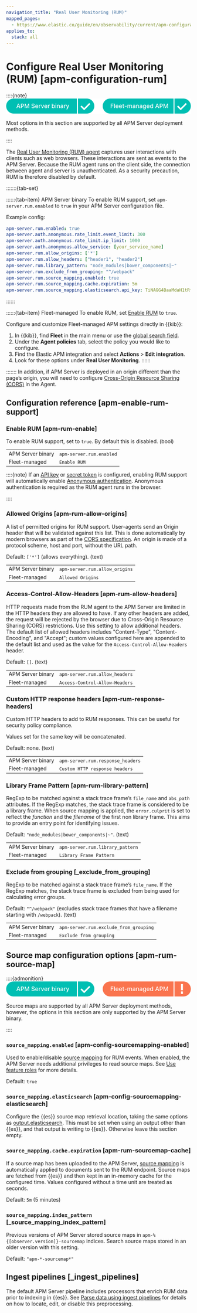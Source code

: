 ```yaml
---
navigation_title: "Real User Monitoring (RUM)"
mapped_pages:
  - https://www.elastic.co/guide/en/observability/current/apm-configuration-rum.html
applies_to:
  stack: all
---
```




# Configure Real User Monitoring (RUM) [apm-configuration-rum]


::::{note}
![supported deployment methods](../../../images/observability-binary-yes-fm-yes.svg "")

Most options in this section are supported by all APM Server deployment methods.

::::


The [Real User Monitoring (RUM) agent](asciidocalypse://docs/apm-agent-rum-js/docs/reference/index.md) captures user interactions with clients such as web browsers. These interactions are sent as events to the APM Server. Because the RUM agent runs on the client side, the connection between agent and server is unauthenticated. As a security precaution, RUM is therefore disabled by default.

:::::::{tab-set}

::::::{tab-item} APM Server binary
To enable RUM support, set `apm-server.rum.enabled` to `true` in your APM Server configuration file.

Example config:

```yaml
apm-server.rum.enabled: true
apm-server.auth.anonymous.rate_limit.event_limit: 300
apm-server.auth.anonymous.rate_limit.ip_limit: 1000
apm-server.auth.anonymous.allow_service: [your_service_name]
apm-server.rum.allow_origins: ['*']
apm-server.rum.allow_headers: ["header1", "header2"]
apm-server.rum.library_pattern: "node_modules|bower_components|~"
apm-server.rum.exclude_from_grouping: "^/webpack"
apm-server.rum.source_mapping.enabled: true
apm-server.rum.source_mapping.cache.expiration: 5m
apm-server.rum.source_mapping.elasticsearch.api_key: TiNAGG4BaaMdaH1tRfuU:KnR6yE41RrSowb0kQ0HWoA
```
::::::

::::::{tab-item} Fleet-managed
To enable RUM, set [Enable RUM](#apm-rum-enable) to `true`.

Configure and customize Fleet-managed APM settings directly in {{kib}}:

1. In {{kib}}, find **Fleet** in the main menu or use the [global search field](/explore-analyze/find-and-organize/find-apps-and-objects.md).
2. Under the **Agent policies** tab, select the policy you would like to configure.
3. Find the Elastic APM integration and select **Actions** > **Edit integration**.
4. Look for these options under **Real User Monitoring**.
::::::

:::::::
In addition, if APM Server is deployed in an origin different than the page’s origin, you will need to configure [Cross-Origin Resource Sharing (CORS)](asciidocalypse://docs/apm-agent-rum-js/docs/reference/configuring-cors.md) in the Agent.


## Configuration reference [apm-enable-rum-support]


### Enable RUM [apm-rum-enable]

To enable RUM support, set to `true`. By default this is disabled. (bool)

|     |     |
| --- | --- |
| APM Server binary | `apm-server.rum.enabled` |
| Fleet-managed | `Enable RUM` |

::::{note}
If an [API key](api-keys.md) or [secret token](secret-token.md) is configured, enabling RUM support will automatically enable [Anonymous authentication](configure-anonymous-authentication.md). Anonymous authentication is required as the RUM agent runs in the browser.

::::



### Allowed Origins [apm-rum-allow-origins]

A list of permitted origins for RUM support. User-agents send an Origin header that will be validated against this list. This is done automatically by modern browsers as part of the [CORS specification](https://www.w3.org/TR/cors/). An origin is made of a protocol scheme, host and port, without the URL path.

Default: `['*']` (allows everything). (text)

|     |     |
| --- | --- |
| APM Server binary | `apm-server.rum.allow_origins` |
| Fleet-managed | `Allowed Origins` |


### Access-Control-Allow-Headers [apm-rum-allow-headers]

HTTP requests made from the RUM agent to the APM Server are limited in the HTTP headers they are allowed to have. If any other headers are added, the request will be rejected by the browser due to Cross-Origin Resource Sharing (CORS) restrictions. Use this setting to allow additional headers. The default list of allowed headers includes "Content-Type", "Content-Encoding", and "Accept"; custom values configured here are appended to the default list and used as the value for the `Access-Control-Allow-Headers` header.

Default: `[]`. (text)

|     |     |
| --- | --- |
| APM Server binary | `apm-server.rum.allow_headers` |
| Fleet-managed | `Access-Control-Allow-Headers` |


### Custom HTTP response headers [apm-rum-response-headers]

Custom HTTP headers to add to RUM responses. This can be useful for security policy compliance.

Values set for the same key will be concatenated.

Default: none. (text)

|     |     |
| --- | --- |
| APM Server binary | `apm-server.rum.response_headers` |
| Fleet-managed | `Custom HTTP response headers` |


### Library Frame Pattern [apm-rum-library-pattern]

RegExp to be matched against a stack trace frame’s `file_name` and `abs_path` attributes. If the RegExp matches, the stack trace frame is considered to be a library frame. When source mapping is applied, the `error.culprit` is set to reflect the *function* and the *filename* of the first non library frame. This aims to provide an entry point for identifying issues.

Default: `"node_modules|bower_components|~"`. (text)

|     |     |
| --- | --- |
| APM Server binary | `apm-server.rum.library_pattern` |
| Fleet-managed | `Library Frame Pattern` |


### Exclude from grouping [_exclude_from_grouping]

RegExp to be matched against a stack trace frame’s `file_name`. If the RegExp matches, the stack trace frame is excluded from being used for calculating error groups.

Default: `"^/webpack"` (excludes stack trace frames that have a filename starting with `/webpack`). (text)

|     |     |
| --- | --- |
| APM Server binary | `apm-server.rum.exclude_from_grouping` |
| Fleet-managed | `Exclude from grouping` |


## Source map configuration options [apm-rum-source-map]

::::{admonition}
![supported deployment methods](../../../images/observability-binary-yes-fm-no.svg "")

Source maps are supported by all APM Server deployment methods, however, the options in this section are only supported by the APM Server binary.

::::



### `source_mapping.enabled` [apm-config-sourcemapping-enabled]

Used to enable/disable [source mapping](create-upload-source-maps-rum.md) for RUM events. When enabled, the APM Server needs additional privileges to read source maps. See [Use feature roles](create-assign-feature-roles-to-apm-server-users.md#apm-privileges-rum-source-mapping) for more details.

Default: `true`


### `source_mapping.elasticsearch` [apm-config-sourcemapping-elasticsearch]

Configure the {{es}} source map retrieval location, taking the same options as [output.elasticsearch](configure-elasticsearch-output.md). This must be set when using an output other than {{es}}, and that output is writing to {{es}}. Otherwise leave this section empty.


### `source_mapping.cache.expiration` [apm-rum-sourcemap-cache]

If a source map has been uploaded to the APM Server, [source mapping](create-upload-source-maps-rum.md) is automatically applied to documents sent to the RUM endpoint. Source maps are fetched from {{es}} and then kept in an in-memory cache for the configured time. Values configured without a time unit are treated as seconds.

Default: `5m` (5 minutes)


### `source_mapping.index_pattern` [_source_mapping_index_pattern]

Previous versions of APM Server stored source maps in `apm-%{[observer.version]}-sourcemap` indices. Search source maps stored in an older version with this setting.

Default: `"apm-*-sourcemap*"`


## Ingest pipelines [_ingest_pipelines]

The default APM Server pipeline includes processors that enrich RUM data prior to indexing in {{es}}. See [Parse data using ingest pipelines](parse-data-using-ingest-pipelines.md) for details on how to locate, edit, or disable this preprocessing.
